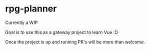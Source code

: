 # rpg-planner

Currently a WIP

Goal is to use this as a gateway project to learn Vue :D

Once the project is up and running PR's will be more than welcome.